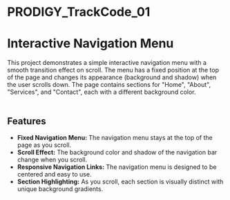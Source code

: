 # PRODIGY_TrackCode_01

<h1>Interactive Navigation Menu</h1>
This project demonstrates a simple interactive navigation menu with a smooth transition effect on scroll. The menu has a fixed position at the top of the page and changes its appearance (background and shadow) when the user scrolls down. The page contains sections for "Home", "About", "Services", and "Contact", each with a different background color.
<br><br>

<h2> Features </h2>

 <ul>
        <li><strong>Fixed Navigation Menu:</strong> The navigation menu stays at the top of the page as you scroll.</li>
        <li><strong>Scroll Effect:</strong> The background color and shadow of the navigation bar change when you scroll.</li>
        <li><strong>Responsive Navigation Links:</strong> The navigation menu is designed to be centered and easy to use.</li>
        <li><strong>Section Highlighting:</strong> As you scroll, each section is visually distinct with unique background gradients.</li>
</ul>
